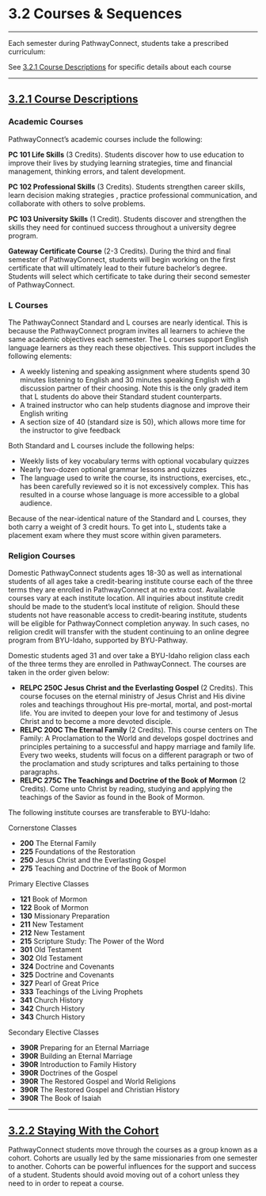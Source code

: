 
3\.2 Courses \& Sequences
=========================




---






Each semester during PathwayConnect, students take a prescribed curriculum:



See [3\.2\.1 Course Descriptions](https://www.byupathway.edu/revised-student-handbook/3-2-courses-sequences-re#3-2-1-course-descriptions) for specific details about each course








---




[3\.2\.1 Course Descriptions](#3-2-1-course-descriptions)
---------------------------------------------------------




### Academic Courses


PathwayConnect’s academic courses include the following:



**PC 101 Life Skills** (3 Credits). Students discover how to use education to improve their lives by studying learning strategies, time and financial management, thinking errors, and talent development.



**PC 102 Professional Skills** (3 Credits). Students strengthen career skills, learn decision making strategies , practice professional communication, and collaborate with others to solve problems.



**PC 103 University Skills** (1 Credit). Students discover and strengthen the skills they need for continued success throughout a university degree program.



**Gateway Certificate Course** (2\-3 Credits). During the third and final semester of PathwayConnect, students will begin working on the first certificate that will ultimately lead to their future bachelor’s degree. Students will select which certificate to take during their second semester of PathwayConnect.



### L Courses


The PathwayConnect Standard and L courses are nearly identical. This is because the PathwayConnect program invites all learners to achieve the same academic objectives each semester. The L courses support English language learners as they reach these objectives. This support includes the following elements:



* A weekly listening and speaking assignment where students spend 30 minutes listening to English and 30 minutes speaking English with a discussion partner of their choosing. Note this is the only graded item that L students do above their Standard student counterparts.
* A trained instructor who can help students diagnose and improve their English writing
* A section size of 40 (standard size is 50\), which allows more time for the instructor to give feedback

Both Standard and L courses include the following helps:

  



* Weekly lists of key vocabulary terms with optional vocabulary quizzes
* Nearly two\-dozen optional grammar lessons and quizzes
* The language used to write the course, its instructions, exercises, etc., has been carefully reviewed so it is not excessively complex. This has resulted in a course whose language is more accessible to a global audience.

Because of the near\-identical nature of the Standard and L courses, they both carry a weight of 3 credit hours. To get into L, students take a placement exam where they must score within given parameters.

  



### Religion Courses


Domestic PathwayConnect students ages 18\-30 as well as international students of all ages take a credit\-bearing institute course each of the three terms they are enrolled in PathwayConnect at no extra cost. Available courses vary at each institute location. All inquiries about institute credit should be made to the student’s local institute of religion. Should these students not have reasonable access to credit\-bearing institute, students will be eligible for PathwayConnect completion anyway. In such cases, no religion credit will transfer with the student continuing to an online degree program from BYU\-Idaho, supported by BYU\-Pathway.



Domestic students aged 31 and over take a BYU\-Idaho religion class each of the three terms they are enrolled in PathwayConnect. The courses are taken in the order given below:



* **RELPC 250C Jesus Christ and the Everlasting Gospel** (2 Credits). This course focuses on the eternal ministry of Jesus Christ and His divine roles and teachings throughout His pre\-mortal, mortal, and post\-mortal life. You are invited to deepen your love for and testimony of Jesus Christ and to become a more devoted disciple.
* **RELPC 200C The Eternal Family** (2 Credits). This course centers on The Family: A Proclamation to the World and develops gospel doctrines and principles pertaining to a successful and happy marriage and family life. Every two weeks, students will focus on a different paragraph or two of the proclamation and study scriptures and talks pertaining to those paragraphs.
* **RELPC 275C The Teachings and Doctrine of the Book of Mormon** (2 Credits). Come unto Christ by reading, studying and applying the teachings of the Savior as found in the Book of Mormon.

The following institute courses are transferable to BYU\-Idaho:

  
Cornerstone Classes
  



* **200** The Eternal Family
* **225** Foundations of the Restoration
* **250** Jesus Christ and the Everlasting Gospel
* **275** Teaching and Doctrine of the Book of Mormon

Primary Elective Classes



* **121** Book of Mormon
* **122** Book of Mormon
* **130** Missionary Preparation
* **211** New Testament
* **212** New Testament
* **215** Scripture Study: The Power of the Word
* **301** Old Testament
* **302** Old Testament
* **324** Doctrine and Covenants
* **325** Doctrine and Covenants
* **327** Pearl of Great Price
* **333** Teachings of the Living Prophets
* **341** Church History
* **342** Church History
* **343** Church History

Secondary Elective Classes



* **390R** Preparing for an Eternal Marriage
* **390R** Building an Eternal Marriage
* **390R** Introduction to Family History
* **390R** Doctrines of the Gospel
* **390R** The Restored Gospel and World Religions
* **390R** The Restored Gospel and Christian History
* **390R** The Book of Isaiah







---




[3\.2\.2 Staying With the Cohort](#3-2-2-staying-with-the-cohort)
-----------------------------------------------------------------




PathwayConnect students move through the courses as a group known as a cohort. Cohorts are usually led by the same missionaries from one semester to another. Cohorts can be powerful influences for the support and success of a student. Students should avoid moving out of a cohort unless they need to in order to repeat a course.
  







